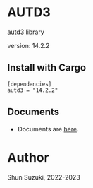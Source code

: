 # AUTD3 

[autd3](https://github.com/shinolab/autd3) library

version: 14.2.2

## Install with Cargo

```
[dependencies]
autd3 = "14.2.2"
```

## Documents

- Documents are [here](https://docs.rs/autd3/).

# Author

Shun Suzuki, 2022-2023
